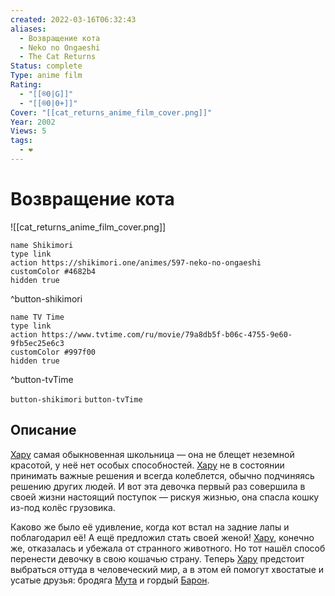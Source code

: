 ```yaml
---
created: 2022-03-16T06:32:43
aliases:
  - Возвращение кота
  - Neko no Ongaeshi
  - The Cat Returns
Status: complete
Type: anime film
Rating:
  - "[[®️0|G]]"
  - "[[®️0|0+]]"
Cover: "[[cat_returns_anime_film_cover.png]]"
Year: 2002
Views: 5
tags:
  - ❤
---
```


# Возвращение кота

![[cat_returns_anime_film_cover.png]]

```button
name Shikimori
type link
action https://shikimori.one/animes/597-neko-no-ongaeshi
customColor #4682b4
hidden true
```
^button-shikimori

```button
name TV Time
type link
action https://www.tvtime.com/ru/movie/79a8db5f-b06c-4755-9e60-9fb5ec25e6c3
customColor #997f00
hidden true
```
^button-tvTime



`button-shikimori` `button-tvTime`

## Описание

[Хару](https://shikimori.one/characters/4802-haru-yoshioka) самая обыкновенная школьница — она не блещет неземной красотой, у неё нет особых способностей. [Хару](https://shikimori.one/characters/4802-haru-yoshioka) не в состоянии принимать важные решения и всегда колеблется, обычно подчиняясь решению других людей. И вот эта девочка первый раз совершила в своей жизни настоящий поступок — рискуя жизнью, она спасла кошку из-под колёс грузовика.

Каково же было её удивление, когда кот встал на задние лапы и поблагодарил её! А ещё предложил стать своей женой! [Хару](https://shikimori.one/characters/4802-haru-yoshioka), конечно же, отказалась и убежала от странного животного. Но тот нашёл способ перенести девочку в свою кошачью страну. Теперь [Хару](https://shikimori.one/characters/4802-haru-yoshioka) предстоит выбраться оттуда в человеческий мир, а в этом ей помогут хвостатые и усатые друзья: бродяга [Мута](https://shikimori.one/characters/6152-renaldo-moon) и гордый [Барон](https://shikimori.one/characters/4803-baron-humbert-von-gikkingen).
